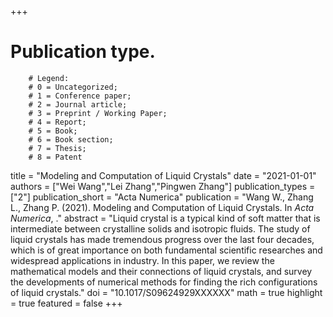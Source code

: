 +++
# Publication type.
        # Legend: 
        # 0 = Uncategorized; 
        # 1 = Conference paper; 
        # 2 = Journal article;
        # 3 = Preprint / Working Paper; 
        # 4 = Report; 
        # 5 = Book; 
        # 6 = Book section;
        # 7 = Thesis; 
        # 8 = Patent
title = "Modeling and Computation of Liquid Crystals"
date = "2021-01-01"
authors = ["Wei Wang","Lei Zhang","Pingwen Zhang"]
publication_types = ["2"]
publication_short = "Acta Numerica"
publication = "Wang W., Zhang L., Zhang P. (2021). Modeling and Computation of Liquid Crystals. In _Acta Numerica_, ."
abstract = "Liquid crystal is a typical kind of soft matter that is intermediate between crystalline solids and isotropic fluids. The study of liquid crystals has made tremendous progress over the last four decades, which is of great importance on both fundamental scientific researches and widespread applications in industry. In this paper, we review the mathematical models and their connections of liquid crystals, and survey the developments of numerical methods for finding the rich configurations of liquid crystals."
doi = "10.1017/S09624929XXXXXX"
math = true
highlight = true
featured = false
+++